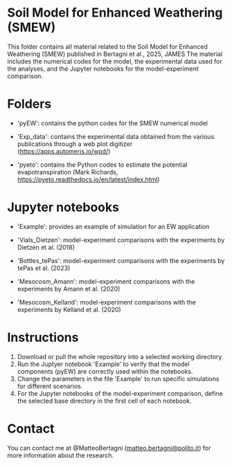 # Soil Model for Enhanced Weathering (SMEW)
This folder contains all material related to the Soil Model for Enhanced Weathering (SMEW) published in Bertagni et al., 2025, JAMES
The material includes the numerical codes for the model, the experimental data used for the analyses, and the Jupyter notebooks for the model-experiment comparison.

# Folders

- 'pyEW': contains the python codes for the SMEW numerical model

- 'Exp_data': contains the experimental data obtained from the various publications through a web plot digitizer (https://apps.automeris.io/wpd/)

- 'pyeto': contains the Python codes to estimate the potential evapotranspiration (Mark Richards, https://pyeto.readthedocs.io/en/latest/index.html)

# Jupyter notebooks

- 'Example': provides an example of simulation for an EW application 

- 'Vials_Dietzen': model-experiment comparisons with the experiments by Dietzen et al. (2018)

- 'Bottles_tePas': model-experiment comparisons with the experiments by tePas et al. (2023)

- 'Mesocosm_Amann': model-experiment comparisons with the experiments by Amann et al. (2020)

- 'Mesocosm_Kelland': model-experiment comparisons with the experiments by Kelland et al. (2020)


# Instructions
1. Download or pull the whole repository into a selected working directory.
2. Run the Juptyer notebook 'Example' to verify that the model components (pyEW) are correctly used within the notebooks.
3. Change the parameters in the file 'Example' to run specific simulations for different scenarios.
4. For the Jupyter notebooks of the model-experiment comparison, define the selected base directory in the first cell of each notebook.

# Contact
You can contact me at @MatteoBertagni (matteo.bertagni@polito.it) for more information about the research.
